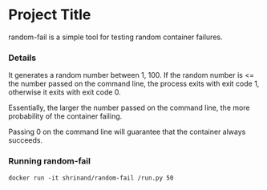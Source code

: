 # Project Title

random-fail is a simple tool for testing random container failures.

### Details

It generates a random number between 1, 100. If the random number
is <= the number passed on the command line, the process exits
with exit code 1, otherwise it exits with exit code 0.

Essentially, the larger the number passed on the command line,
the more probability of the container failing.

Passing 0 on the command line will guarantee that the container
always succeeds.

### Running random-fail

```
docker run -it shrinand/random-fail /run.py 50
```

